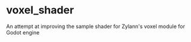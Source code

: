 # voxel_shader
An attempt at improving the sample shader for Zylann's voxel module for Godot engine
